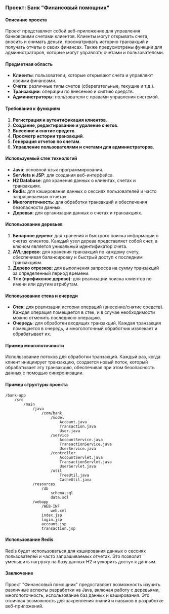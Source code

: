 ### Проект: Банк "Финансовый помощник"

#### Описание проекта
Проект представляет собой веб-приложение для управления банковскими счетами клиентов. Клиенты могут открывать счета, вносить и снимать деньги, просматривать историю транзакций и получать отчеты о своих финансах. Также предусмотрены функции для администраторов, которые могут управлять счетами и пользователями.

#### Предметная область
- **Клиенты**: пользователи, которые открывают счета и управляют своими финансами.
- **Счета**: различные типы счетов (сберегательные, текущие и т.д.).
- **Транзакции**: операции по внесению и снятию средств.
- **Администраторы**: пользователи с правами управления системой.

#### Требования к функциям
1. **Регистрация и аутентификация клиентов**.
2. **Создание, редактирование и удаление счетов**.
3. **Внесение и снятие средств**.
4. **Просмотр истории транзакций**.
5. **Генерация отчетов по счетам**.
6. **Управление пользователями и счетами для администраторов**.

#### Используемый стек технологий
- **Java**: основной язык программирования.
- **Servlets и JSP**: для создания веб-интерфейса.
- **H2 Database**: для хранения данных о клиентах, счетах и транзакциях.
- **Redis**: для кэширования данных о сессиях пользователей и часто запрашиваемых отчетах.
- **Многопоточность**: для обработки транзакций и обеспечения безопасности данных.
- **Деревья**: для организации данных о счетах и транзакциях.

#### Использование деревьев
1. **Бинарное дерево**: для хранения и быстрого поиска информации о счетах клиентов. Каждый узел дерева представляет собой счет, а ключом является уникальный идентификатор счета.
2. **AVL-дерево**: для хранения транзакций по каждому счету, обеспечивая балансировку и быстрый доступ к последним транзакциям.
3. **Дерево отрезков**: для выполнения запросов на сумму транзакций за определенный период времени.
4. **Trie (префиксное дерево)**: для реализации поиска клиентов по имени или другим атрибутам.

#### Использование стека и очереди
- **Стек**: для реализации истории операций (внесение/снятие средств). Каждая операция помещается в стек, и в случае необходимости можно отменить последнюю операцию.
- **Очередь**: для обработки входящих транзакций. Каждая транзакция помещается в очередь, и многопоточный обработчик извлекает и обрабатывает их.

#### Пример многопоточности
Использование потоков для обработки транзакций. Каждый раз, когда клиент инициирует транзакцию, создается новый поток, который обрабатывает эту транзакцию, обеспечивая при этом безопасность данных с помощью синхронизации.

#### Пример структуры проекта
```
/bank-app
    /src
        /main
            /java
                /com/bank
                    /model
                        Account.java
                        Transaction.java
                        User.java
                    /service
                        AccountService.java
                        TransactionService.java
                        UserService.java
                    /controller
                        AccountServlet.java
                        TransactionServlet.java
                        UserServlet.java
                    /util
                        TreeUtil.java
                        CacheUtil.java
            /resources
                /db
                    schema.sql
                    data.sql
            /webapp
                /WEB-INF
                    web.xml
                index.jsp
                login.jsp
                account.jsp
                transaction.jsp
```

#### Использование Redis
Redis будет использоваться для кэширования данных о сессиях пользователей и часто запрашиваемых отчетах. Это позволит уменьшить нагрузку на базу данных H2 и ускорить доступ к данным.

#### Заключение
Проект "Финансовый помощник" предоставляет возможность изучить различные аспекты разработки на Java, включая работу с деревьями, многопоточность, использование баз данных и кэширования. Это отличная возможность для закрепления знаний и навыков в разработке веб-приложений.
